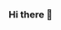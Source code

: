 ### Hi there 👋

<!--
**beekay-jr/beekay-jr** is a ✨ _special_ ✨ repository because its `README.md` (this file) appears on your GitHub profile.

Here are some ideas to get you started:

- 🔭 I’m currently working on basics of blockchain and web dev...
- 🌱 I’m currently learning Blockchain ...
- 👯 I’m looking to collaborate on ...
- 🤔 I’m looking for help with web dev and related stuff...
- 💬 Ask me about ...
- 📫 How to reach me: linkedin.com/in/muhammad-babankanwa-484067105...
- 😄 Pronouns: ...
- ⚡ Fun fact: ...
-->
